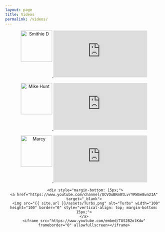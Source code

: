 ```yaml
---
layout: page
title: Videos
permalink: /videos/
---
```


<div style="text-align: center; margin: 0 auto;">

<!-- Mist Passiert 
  <div style="margin-bottom: 15px;">
    <a href="https://www.youtube.com/user/MistPassiert" target="_blank">
      <img src="{{ site.url }}/assets/Mist.jpg" alt="Mist Passiert" width="100" height="100" border="0" style="vertical-align: top; margin-bottom: 15px;">
    </a>
    <iframe src="https://www.youtube.com/embed/MK0NnFr9zZ4" frameborder="0" allowfullscreen></iframe>
  </div> -->
  
  <!-- Smithie D -->
  <div style="margin-bottom: 15px;">
    <a href="https://www.youtube.com/channel/UCS3DjNR8y6tKX7LSjV_RRKA" target="_blank">
      <img src="{{ site.url }}/assets/Smithie.jpg" alt="Smithie D" width="100" height="100" border="0" style="vertical-align: top; margin-bottom: 15px;">
    </a>
    <iframe src="https://www.youtube.com/embed/g_PXyrovaXE" frameborder="0" allowfullscreen></iframe>
  </div>
  
  <!-- Virtual Gaming World 
  <div style="margin-bottom: 15px;">
    <a href="https://www.youtube.com/channel/UCdJt2BvAOnFa9uEvbiDBF9g" target="_blank">
      <img src="{{ site.url }}/assets/VGM.jpg" alt="Virtual Gaming World" width="100" height="100" border="0" style="vertical-align: top; margin-bottom: 15px;">
    </a>
    <iframe src="https://www.youtube.com/embed/mpHVLvlVSjI" frameborder="0" allowfullscreen></iframe>
  </div> -->
  
  <!-- Mike Hunt -->
  <div style="margin-bottom: 15px;">
    <a href="https://www.youtube.com/channel/UCFtYD6Wt3dUETW9kL7AHKZg" target="_blank">
      <img src="{{ site.url }}/assets/MikeHunt.jpg" alt="Mike Hunt" width="100" height="100" border="0" style="vertical-align: top; margin-bottom: 15px;">
    </a>
    <iframe src="https://www.youtube.com/embed/-1C0CxSRd_8" frameborder="0" allowfullscreen></iframe>
  </div>
  
  <!-- Marcy -->
   <div style="margin-bottom: 15px;">
    <a href="https://www.youtube.com/channel/UCSeA5lCFsr7SfeJM8irlDWQ" target="_blank">
      <img src="{{ site.url }}/assets/Marcy.png" alt="Marcy" width="100" height="100" border="0" style="vertical-align: top; margin-bottom: 15px;">
    </a>
    <iframe src="https://www.youtube.com/embed/ThIKkjbSoTg" frameborder="0" allowfullscreen></iframe>
  </div>
  
  <!-- Turbs -->
     <div style="margin-bottom: 15px;">
    <a href="https://www.youtube.com/channel/UCVOuBKm0tLvrYRWSe8wn2IA" target="_blank">
      <img src="{{ site.url }}/assets/Turbs.png" alt="Turbs" width="100" height="100" border="0" style="vertical-align: top; margin-bottom: 15px;">
    </a>
    <iframe src="https://www.youtube.com/embed/TUS2B2olKdw" frameborder="0" allowfullscreen></iframe>
  </div>
</div>
